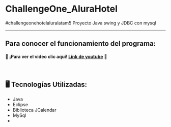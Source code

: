 # ChallengeOne_AluraHotel
#challengeonehotelaluralatam5 Proyecto Java swing y JDBC con mysql

---
##  Para conocer el funcionamiento del programa:
#### 🔹 ¡Para ver el video clic aquí! [Link de youtube](https://www.youtube.com/watch?v=BFBwwRjmnUI) 📃

</br>

## 🖥️ Tecnologías Utilizadas:

- Java
- Eclipse
- Biblioteca JCalendar
- MySql
- </br>
